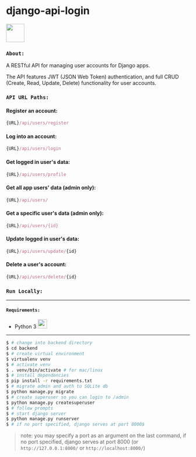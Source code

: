 # django-api-login
<img src="https://cdn.worldvectorlogo.com/logos/django.svg" width="50" height="50"/>

### `About:`
A RESTful API for managing user accounts for Django apps.

The API features JWT (JSON Web Token) authentication, and full CRUD (Create, Read, Update, Delete) functionality for user accounts.  

### `API URL Paths:`

#### Register an account:
```javascript
{URL}/api/users/register
```

#### Log into an account:
```javascript
{URL}/api/users/login
```

#### Get logged in user's data:
```javascript
{URL}/api/users/profile
```

#### Get all app users' data (admin only):
```javascript
{URL}/api/users/
```

#### Get a specific user's data (admin only):
```javascript
{URL}/api/users/{id}
```

#### Update logged in user's data:
```javascript
{URL}/api/users/update/{id}
```

#### Delete a user's account:
```javascript
{URL}/api/users/delete/{id}
```


### `Run Locally:`
---
#### `Requirements:`
* Python 3   <img src="https://cdn.worldvectorlogo.com/logos/python-5.svg" width="25" height="25"/>
---

```bash
$ # change into backend directory
$ cd backend
$ # create virtual environment
$ virtualenv venv
$ # activate venv
$ . venv/bin/activate # for mac/linux
$ # install dependencies
$ pip install -r requirements.txt
$ # migrate admin and auth to SQLite db
$ python manage.py migrate
$ # create superuser so you can login to /admin
$ python manage.py createsuperuser
$ # follow prompts
$ # start django server
$ python manage.py runserver 
$ # if no port specified, django serves at port 8000$ 
```
>note: you may specify a port as an argument on the last command, if no port specified, django serves at port 8000 (or `http://127.0.0.1:8000/` or `http://localhost:8000/`)